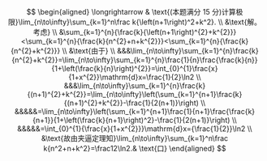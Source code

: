 
$$
\begin{aligned}
\longrightarrow & \text{(本题满分 15 分)计算极限}\lim_{n\to\infty}\sum_{k=1}^n\frac k{\left(n+1\right)^2+k^2}.  \\
&\text{解。考虑} \\
&\sum_{k=1}^{n}{\frac{k}{\left(n+1\right)^{2}+k^{2}}}<\sum_{k=1}^{n}{\frac{k}{n^{2}+n+k^{2}}}<\sum_{k=1}^{n}{\frac{k}{n^{2}+k^{2}}} \\
&\text{由于} \\
&&&\lim_{n\to\infty}\sum_{k=1}^{n}\frac{k}{n^{2}+k^{2}}=\lim_{n\to\infty}\sum_{k=1}^{n}\frac{1}{n}\frac{\frac{k}{n}}{1+\left(\frac{k}{n}\right)^{2}}=\int_{0}^{1}\frac{x}{1+x^{2}}\mathrm{d}x=\frac{1}{2}\ln2 \\
&&&\lim_{n\to\infty}\sum_{k=1}^{n}\frac{k}{(n+1)^{2}+k^{2}}=\lim_{n\to\infty}\left(\sum_{k=1}^{n+1}\frac{k}{(n+1)^{2}+k^{2}}-\frac{1}{2(n+1)}\right) \\
&&&&&=\lim_{n\to\infty}\left(\sum_{k=1}^{n+1}\frac{1}{n+1}\frac{\frac{k}{n+1}}{1+\left(\frac{k}{n+1}\right)^2}-\frac{1}{2(n+1)}\right) \\
&&&&&=\int_{0}^{1}{\frac{x}{1+x^{2}}}\mathrm{d}x={\frac{1}{2}}\ln2 \\
&\text{故由夹逼定理知}\lim_{n\to\infty}\sum_{k=1}^n\frac k{n^2+n+k^2}=\frac12\ln2.& \text{口} 
\end{aligned}
$$
